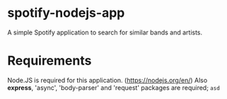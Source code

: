 # spotify-nodejs-app
A simple Spotify application to search for similar bands and artists.

# Requirements
Node.JS is required for this application. (https://nodejs.org/en/)
Also <b>express</b>, 'async', 'body-parser' and 'request' packages are required;
<code>asd</code>

